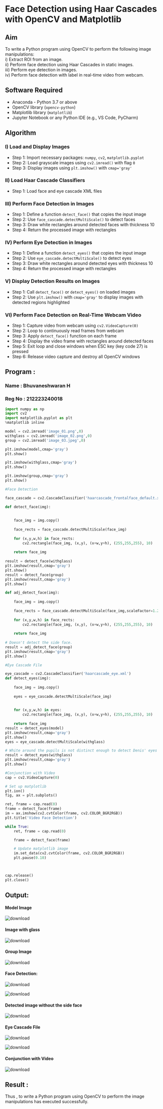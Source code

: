 # Face Detection using Haar Cascades with OpenCV and Matplotlib

## Aim

To write a Python program using OpenCV to perform the following image manipulations:  
i) Extract ROI from an image.  
ii) Perform face detection using Haar Cascades in static images.  
iii) Perform eye detection in images.  
iv) Perform face detection with label in real-time video from webcam.

## Software Required

- Anaconda - Python 3.7 or above  
- OpenCV library (`opencv-python`)  
- Matplotlib library (`matplotlib`)  
- Jupyter Notebook or any Python IDE (e.g., VS Code, PyCharm)

## Algorithm

### I) Load and Display Images

- Step 1: Import necessary packages: `numpy`, `cv2`, `matplotlib.pyplot`  
- Step 2: Load grayscale images using `cv2.imread()` with flag `0`  
- Step 3: Display images using `plt.imshow()` with `cmap='gray'`

### II) Load Haar Cascade Classifiers

- Step 1: Load face and eye cascade XML files 
### III) Perform Face Detection in Images

- Step 1: Define a function `detect_face()` that copies the input image  
- Step 2: Use `face_cascade.detectMultiScale()` to detect faces  
- Step 3: Draw white rectangles around detected faces with thickness 10  
- Step 4: Return the processed image with rectangles  

### IV) Perform Eye Detection in Images

- Step 1: Define a function `detect_eyes()` that copies the input image  
- Step 2: Use `eye_cascade.detectMultiScale()` to detect eyes  
- Step 3: Draw white rectangles around detected eyes with thickness 10  
- Step 4: Return the processed image with rectangles  

### V) Display Detection Results on Images

- Step 1: Call `detect_face()` or `detect_eyes()` on loaded images  
- Step 2: Use `plt.imshow()` with `cmap='gray'` to display images with detected regions highlighted  

### VI) Perform Face Detection on Real-Time Webcam Video

- Step 1: Capture video from webcam using `cv2.VideoCapture(0)`  
- Step 2: Loop to continuously read frames from webcam  
- Step 3: Apply `detect_face()` function on each frame  
- Step 4: Display the video frame with rectangles around detected faces  
- Step 5: Exit loop and close windows when ESC key (key code 27) is pressed  
- Step 6: Release video capture and destroy all OpenCV windows

## Program :

### Name : Bhuvaneshwaran H
### Reg No : 212223240018
```python
import numpy as np
import cv2 
import matplotlib.pyplot as plt
%matplotlib inline

model = cv2.imread('image_01.png',0)
withglass = cv2.imread('image_02.png',0)
group = cv2.imread('image_03.jpeg',0)

plt.imshow(model,cmap='gray')
plt.show()

plt.imshow(withglass,cmap='gray')
plt.show()

plt.imshow(group,cmap='gray')
plt.show()

#Face Detection

face_cascade = cv2.CascadeClassifier('haarcascade_frontalface_default.xml')

def detect_face(img):
    
  
    face_img = img.copy()
  
    face_rects = face_cascade.detectMultiScale(face_img) 
    
    for (x,y,w,h) in face_rects: 
        cv2.rectangle(face_img, (x,y), (x+w,y+h), (255,255,255), 10) 
        
    return face_img
    
result = detect_face(withglass)
plt.imshow(result,cmap='gray')
plt.show()
result = detect_face(group)
plt.imshow(result,cmap='gray')
plt.show()

def adj_detect_face(img):
    
    face_img = img.copy()
  
    face_rects = face_cascade.detectMultiScale(face_img,scaleFactor=1.2, minNeighbors=5) 
    
    for (x,y,w,h) in face_rects: 
        cv2.rectangle(face_img, (x,y), (x+w,y+h), (255,255,255), 10) 
        
    return face_img
    
# Doesn't detect the side face.
result = adj_detect_face(group)
plt.imshow(result,cmap='gray')
plt.show()

#Eye Cascade File

eye_cascade = cv2.CascadeClassifier('haarcascade_eye.xml')
def detect_eyes(img):
    
    face_img = img.copy()
  
    eyes = eye_cascade.detectMultiScale(face_img) 
    
    
    for (x,y,w,h) in eyes: 
        cv2.rectangle(face_img, (x,y), (x+w,y+h), (255,255,255), 10) 
        
    return face_img
result = detect_eyes(model)
plt.imshow(result,cmap='gray')
plt.show()
eyes = eye_cascade.detectMultiScale(withglass) 

# White around the pupils is not distinct enough to detect Denis' eyes here!
result = detect_eyes(withglass)
plt.imshow(result,cmap='gray')
plt.show()

#Conjunction with Video
cap = cv2.VideoCapture(0)

# Set up matplotlib
plt.ion()
fig, ax = plt.subplots()

ret, frame = cap.read(0)
frame = detect_face(frame)
im = ax.imshow(cv2.cvtColor(frame, cv2.COLOR_BGR2RGB))
plt.title('Video Face Detection')

while True:
    ret, frame = cap.read(0)

    frame = detect_face(frame)

    # Update matplotlib image
    im.set_data(cv2.cvtColor(frame, cv2.COLOR_BGR2RGB))
    plt.pause(0.10)

   

cap.release()
plt.close()
```
## Output:

#### Model Image

![download](https://github.com/user-attachments/assets/46e4352c-3ece-4823-a3ad-d40c933a9c48)

#### Image with glass

![download](https://github.com/user-attachments/assets/3dfdecf2-8615-4689-aa71-b6b9e9f7dd8e)

#### Group Image

![download](https://github.com/user-attachments/assets/11475a1d-4a24-4e89-a7e3-324fe7b8dd49)

#### Face Detection:

![download](https://github.com/user-attachments/assets/19b1fed4-767f-45b9-9516-9b70d6e6321a)

![download](https://github.com/user-attachments/assets/028706ff-ac1d-44ec-b568-df5bab0226fb)

#### Detected image without the side face

![download](https://github.com/user-attachments/assets/e6973698-3cd2-4601-92aa-91bb305eecfc)

#### Eye Cascade File

![download](https://github.com/user-attachments/assets/2393240d-7936-4afe-b140-254f36da4194)

![download](https://github.com/user-attachments/assets/ec01a20f-3521-4ba9-a8e9-d6d171a9b136)

#### Conjunction with Video

![download](https://github.com/user-attachments/assets/78be4587-9033-46b3-9310-b871ab3eb95f)

## Result :

Thus , to write a Python program using OpenCV to perform the image manipulations has executed successfully.








